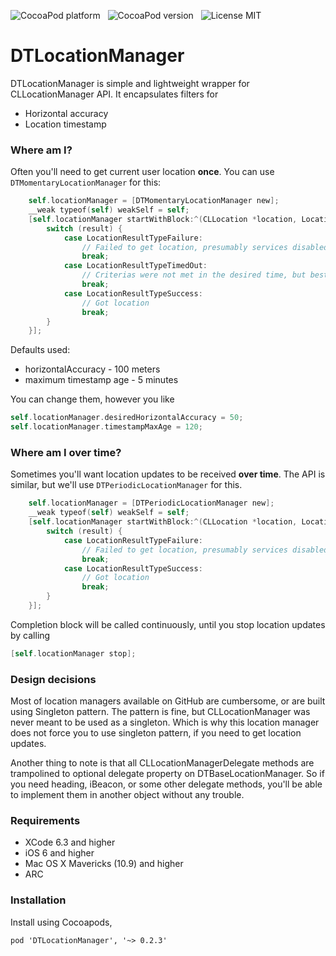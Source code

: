 ![CocoaPod platform](https://cocoapod-badges.herokuapp.com/p/DTLocationManager/badge.png) &nbsp; 
![CocoaPod version](https://cocoapod-badges.herokuapp.com/v/DTLocationManager/badge.png) &nbsp; 
![License MIT](https://go-shields.herokuapp.com/license-MIT-blue.png)

DTLocationManager
=================

DTLocationManager is simple and lightweight wrapper for CLLocationManager API. It encapsulates filters for 

* Horizontal accuracy
* Location timestamp

### Where am I?

Often you'll need to get current user location **once**. You can use `DTMomentaryLocationManager` for this:

```objective-c
    self.locationManager = [DTMomentaryLocationManager new];
    __weak typeof(self) weakSelf = self;
    [self.locationManager startWithBlock:^(CLLocation *location, LocationResultType result) {
        switch (result) {
            case LocationResultTypeFailure:
                // Failed to get location, presumably services disabled, or hardware does not have GPS
                break;
            case LocationResultTypeTimedOut:
                // Criterias were not met in the desired time, but best location we got is in location variable
                break;
            case LocationResultTypeSuccess:
                // Got location
                break;
        }
    }];
```

Defaults used:

* horizontalAccuracy - 100 meters
* maximum timestamp age - 5 minutes

You can change them, however you like

```objective-c
self.locationManager.desiredHorizontalAccuracy = 50;
self.locationManager.timestampMaxAge = 120;
```

### Where am I over time?

Sometimes you'll want location updates to be received **over time**. The API is similar, but we'll use `DTPeriodicLocationManager` for this.

```objective-c
    self.locationManager = [DTPeriodicLocationManager new];
    __weak typeof(self) weakSelf = self;
    [self.locationManager startWithBlock:^(CLLocation *location, LocationResultType result) {
        switch (result) {
            case LocationResultTypeFailure:
                // Failed to get location, presumably services disabled, or hardware does not have GPS
                break;
            case LocationResultTypeSuccess:
                // Got location
                break;
        }
    }];
```

Completion block will be called continuously, until you stop location updates by calling
```objective-c
[self.locationManager stop];
```

### Design decisions

Most of location managers available on GitHub are cumbersome, or are built using Singleton pattern. The pattern is fine, but CLLocationManager was never meant to be used as a singleton. Which is why this location manager does not force you to use singleton pattern, if you need to get location updates.

Another thing to note is that all CLLocationManagerDelegate methods are trampolined to optional delegate property on DTBaseLocationManager. So if you need heading, iBeacon, or some other delegate methods, you'll be able to implement them in another object without any trouble.

### Requirements

* XCode 6.3 and higher
* iOS 6 and higher
* Mac OS X Mavericks (10.9) and higher
* ARC

### Installation

Install using Cocoapods,

    pod 'DTLocationManager', '~> 0.2.3'

